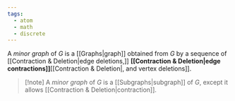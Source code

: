 ```yaml
---
tags:
  - atom
  - math
  - discrete
---
```

A *minor graph* of $G$ is a [[Graphs|graph]] obtained from $G$ by a sequence of [[Contraction & Deletion|edge deletions,]] **[[Contraction & Deletion|edge contractions]]**[[Contraction & Deletion|, and vertex deletions]].

> [!note] A *minor graph* of $G$ is a [[Subgraphs|subgraph]] of $G$, except it allows [[Contraction & Deletion|contraction]].